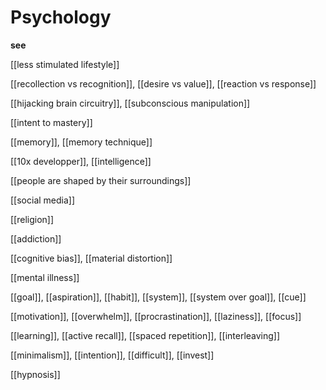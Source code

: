 # Psychology

**see**

[[less stimulated lifestyle]]

[[recollection vs recognition]], [[desire vs value]], [[reaction vs response]]

[[hijacking brain circuitry]], [[subconscious manipulation]]

[[intent to mastery]]

[[memory]], [[memory technique]]

[[10x developper]], [[intelligence]]

[[people are shaped by their surroundings]]

[[social media]]

[[religion]]

[[addiction]]

[[cognitive bias]], [[material distortion]]

[[mental illness]]

[[goal]], [[aspiration]], [[habit]], [[system]], [[system over goal]], [[cue]]

[[motivation]], [[overwhelm]], [[procrastination]], [[laziness]], [[focus]]

[[learning]], [[active recall]], [[spaced repetition]], [[interleaving]]

[[minimalism]], [[intention]], [[difficult]], [[invest]]

[[hypnosis]]
